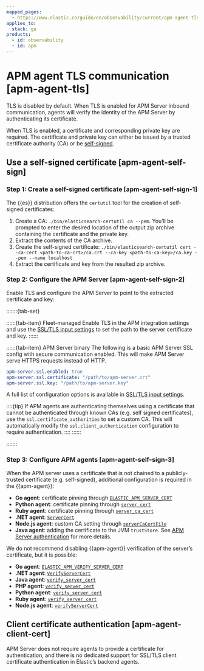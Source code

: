 ```yaml
---
mapped_pages:
  - https://www.elastic.co/guide/en/observability/current/apm-agent-tls.html
applies_to:
  stack: ga
products:
  - id: observability
  - id: apm
---
```


# APM agent TLS communication [apm-agent-tls]

TLS is disabled by default. When TLS is enabled for APM Server inbound communication, agents will verify the identity of the APM Server by authenticating its certificate.

When TLS is enabled, a certificate and corresponding private key are required. The certificate and private key can either be issued by a trusted certificate authority (CA) or be [self-signed](#apm-agent-self-sign).

## Use a self-signed certificate [apm-agent-self-sign]

### Step 1: Create a self-signed certificate [apm-agent-self-sign-1]

The {{es}} distribution offers the `certutil` tool for the creation of self-signed certificates:

1. Create a CA: `./bin/elasticsearch-certutil ca --pem`. You’ll be prompted to enter the desired location of the output zip archive containing the certificate and the private key.
2. Extract the contents of the CA archive.
3. Create the self-signed certificate: `./bin/elasticsearch-certutil cert --ca-cert <path-to-ca-crt>/ca.crt --ca-key <path-to-ca-key>/ca.key --pem --name localhost`
4. Extract the certificate and key from the resulted zip archive.

### Step 2: Configure the APM Server [apm-agent-self-sign-2]

Enable TLS and configure the APM Server to point to the extracted certificate and key:

:::::::{tab-set}

::::::{tab-item} Fleet-managed
Enable TLS in the APM integration settings and use the [SSL/TLS input settings](/solutions/observability/apm/apm-server/ssl-tls-input-settings.md) to set the path to the server certificate and key.
::::::

::::::{tab-item} APM Server binary
The following is a basic APM Server SSL config with secure communication enabled. This will make APM Server serve HTTPS requests instead of HTTP.

```yaml
apm-server.ssl.enabled: true
apm-server.ssl.certificate: "/path/to/apm-server.crt"
apm-server.ssl.key: "/path/to/apm-server.key"
```

A full list of configuration options is available in [SSL/TLS input settings](/solutions/observability/apm/apm-server/ssl-tls-input-settings.md).

::::{tip}
If APM agents are authenticating themselves using a certificate that cannot be authenticated through known CAs (e.g. self signed certificates), use the `ssl.certificate_authorities` to set a custom CA. This will automatically modify the `ssl.client_authentication` configuration to require authentication.
::::
::::::

:::::::

### Step 3: Configure APM agents [apm-agent-self-sign-3]

When the APM server uses a certificate that is not chained to a publicly-trusted certificate (e.g. self-signed), additional configuration is required in the {{apm-agent}}:

* **Go agent**: certificate pinning through [`ELASTIC_APM_SERVER_CERT`](apm-agent-go://reference/configuration.md#config-server-cert)
* **Python agent**: certificate pinning through [`server_cert`](apm-agent-python://reference/configuration.md#config-server-cert)
* **Ruby agent**: certificate pinning through [`server_ca_cert`](apm-agent-ruby://reference/configuration.md#config-ssl-ca-cert)
* **.NET agent**: [`ServerCert`](apm-agent-dotnet://reference/config-reporter.md#config-server-cert)
* **Node.js agent**: custom CA setting through [`serverCaCertFile`](apm-agent-nodejs://reference/configuration.md#server-ca-cert-file)
* **Java agent**: adding the certificate to the JVM `trustStore`. See [APM Server authentication](apm-agent-java://reference/ssl-configuration.md#ssl-server-authentication) for more details.

We do not recommend disabling {{apm-agent}} verification of the server’s certificate, but it is possible:

* **Go agent**: [`ELASTIC_APM_VERIFY_SERVER_CERT`](apm-agent-go://reference/configuration.md#config-verify-server-cert)
* **.NET agent**: [`VerifyServerCert`](apm-agent-dotnet://reference/config-reporter.md#config-verify-server-cert)
* **Java agent**: [`verify_server_cert`](apm-agent-java://reference/config-reporter.md#config-verify-server-cert)
* **PHP agent**: [`verify_server_cert`](apm-agent-php://reference/configuration-reference.md#config-verify-server-cert)
* **Python agent**: [`verify_server_cert`](apm-agent-python://reference/configuration.md#config-verify-server-cert)
* **Ruby agent**: [`verify_server_cert`](apm-agent-ruby://reference/configuration.md#config-verify-server-cert)
* **Node.js agent**: [`verifyServerCert`](apm-agent-nodejs://reference/configuration.md#validate-server-cert)

## Client certificate authentication [apm-agent-client-cert]

APM Server does not require agents to provide a certificate for authentication, and there is no dedicated support for SSL/TLS client certificate authentication in Elastic’s backend agents.

